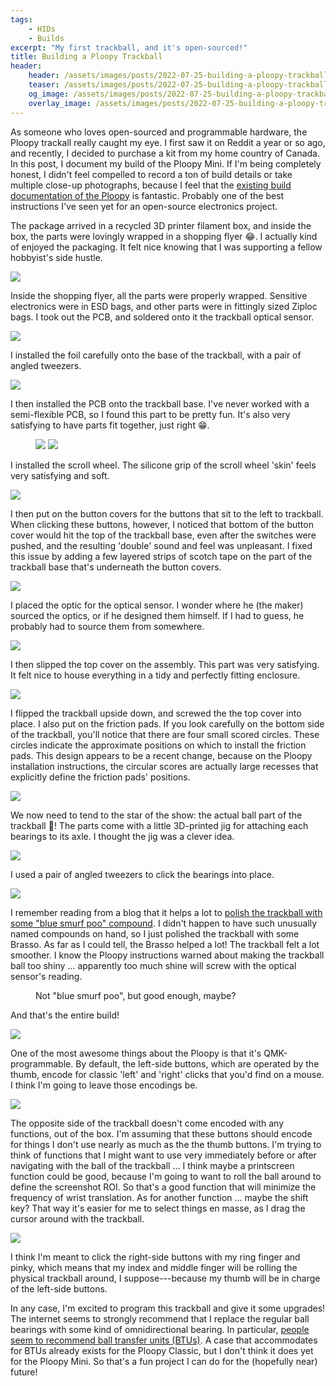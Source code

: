 ```yaml
---
tags: 
    - HIDs
    - Builds
excerpt: "My first trackball, and it's open-sourced!"
title: Building a Ploopy Trackball
header:
    header: /assets/images/posts/2022-07-25-building-a-ploopy-trackball/assembled.jpg
    teaser: /assets/images/posts/2022-07-25-building-a-ploopy-trackball/assembled.jpg
    og_image: /assets/images/posts/2022-07-25-building-a-ploopy-trackball/assembled.jpg
    overlay_image: /assets/images/posts/2022-07-25-building-a-ploopy-trackball/assembled.jpg
---
```


As someone who loves open-sourced and programmable hardware, the Ploopy trackall really caught my eye. I first saw it on Reddit a year or so ago, and recently, I decided to purchase a kit from my home country of Canada. In this post, I document my build of the Ploopy Mini. If I'm being completely honest, I didn't feel compelled to record a ton of build details or take multiple close-up photographs, because I feel that the [existing build documentation of the Ploopy](https://github.com/ploopyco/mini-trackball/wiki/Ploopy-Mini-Trackball-Kit-Assembly) is fantastic. Probably one of the best instructions I've seen yet for an open-source electronics project. 

The package arrived in a recycled 3D printer filament box, and inside the box, the parts were lovingly wrapped in a shopping flyer :joy:. I actually kind of enjoyed the packaging. It felt nice knowing that I was supporting a fellow hobbyist's side hustle. 

![](/assets/images/posts/2022-07-25-building-a-ploopy-trackball/package.jpg)

Inside the shopping flyer, all the parts were properly wrapped. Sensitive electronics were in ESD bags, and other parts were in fittingly sized Ziploc bags. I took out the PCB, and soldered onto it the trackball optical sensor. 

![](/assets/images/posts/2022-07-25-building-a-ploopy-trackball/pcb.jpg)

I installed the foil carefully onto the base of the trackball, with a pair of angled tweezers. 

![](/assets/images/posts/2022-07-25-building-a-ploopy-trackball/foil-installation.jpg)

I then installed the PCB onto the trackball base. I've never worked with a semi-flexible PCB, so I found this part to be pretty fun. It's also very satisfying to have parts fit together, just right :grin:. 

<figure class="half">
    <a href="/assets/images/posts/2022-07-25-building-a-ploopy-trackball/pcb-installation-0.jpg"><img src="/assets/images/posts/2022-07-25-building-a-ploopy-trackball/pcb-installation-0.jpg"></a>
    <a href="/assets/images/posts/2022-07-25-building-a-ploopy-trackball/pcb-installation-1.jpg"><img src="/assets/images/posts/2022-07-25-building-a-ploopy-trackball/pcb-installation-1.jpg"></a>
</figure>
I installed the scroll wheel. The silicone grip of the scroll wheel 'skin' feels very satisfying and soft. 

![](/assets/images/posts/2022-07-25-building-a-ploopy-trackball/scroll-wheel.jpg)

I then put on the button covers for the buttons that sit to the left to trackball. When clicking these buttons, however, I noticed that bottom of the button cover would hit the top of the trackball base, even after the switches were pushed, and the resulting 'double' sound and feel was unpleasant. I fixed this issue by adding a few layered strips of scotch tape on the part of the trackball base that's underneath the button covers. 

![](/assets/images/posts/2022-07-25-building-a-ploopy-trackball/tape-mod.jpg)

I placed the optic for the optical sensor. I wonder where he (the maker) sourced the optics, or if he designed them himself. If I had to guess, he probably had to source them from somewhere. 

![](/assets/images/posts/2022-07-25-building-a-ploopy-trackball/optic.jpg)

I then slipped the top cover on the assembly. This part was very satisfying. It felt nice to house everything in a tidy and perfectly fitting enclosure. 

![](/assets/images/posts/2022-07-25-building-a-ploopy-trackball/case.jpg)

I flipped the trackball upside down, and screwed the the top cover into place. I also put on the friction pads. If you look carefully on the bottom side of the trackball, you'll notice that there are four small scored circles. These circles indicate the approximate positions on which to install the friction pads. This design appears to be a recent change, because on the Ploopy installation instructions, the circular scores are actually large recesses that explicitly define the friction pads' positions. 

![](/assets/images/posts/2022-07-25-building-a-ploopy-trackball/friction-pads.jpg)

We now need to tend to the star of the show: the actual ball part of the trackball :red_circle:! The parts come with a little 3D-printed jig for attaching each bearings to its axle. I thought the jig was a clever idea. 

![](/assets/images/posts/2022-07-25-building-a-ploopy-trackball/trackball-bearings.jpg)

I used a pair of angled tweezers to click the bearings into place. 

![](/assets/images/posts/2022-07-25-building-a-ploopy-trackball/install-bearing.jpg)

I remember reading from a blog that it helps a lot to [polish the trackball with some "blue smurf poo" compound](https://www.gbryant.co.uk/posts/2021-02-15_ploopy-trackball/post.html). I didn't happen to have such unusually named compounds on hand, so I just polished the trackball with some Brasso. As far as I could tell, the Brasso helped a lot! The trackball felt a lot smoother. I know the Ploopy instructions warned about making the trackball ball too shiny ... apparently too much shine will screw with the optical sensor's reading. 

<figure class="align-center">
    <a href="#"><img src="{{ '/assets/images/posts/2022-07-25-building-a-ploopy-trackball/polish.jpg' | absolute_url }}" alt=""></a>
    <figcaption>Not "blue smurf poo", but good enough, maybe?</figcaption>
    </figure> 

And that's the entire build! 

![](/assets/images/posts/2022-07-25-building-a-ploopy-trackball/assembled.jpg)

One of the most awesome things about the Ploopy is that it's QMK-programmable. By default, the left-side buttons, which are operated by the thumb, encode for classic 'left' and 'right' clicks that you'd find on a mouse. I think I'm going to leave those encodings be.

![](/assets/images/posts/2022-07-25-building-a-ploopy-trackball/left-side-hand.jpg)

The opposite side of the trackball doesn't come encoded with any functions, out of the box. I'm assuming that these buttons should encode for things I don't use nearly as much as the the thumb buttons. I'm trying to think of functions that I might want to use very immediately before or after navigating with the ball of the trackball ... I think maybe a printscreen function could be good, because I'm going to want to roll the ball around to define the screenshot ROI. So that's a good function that will minimize the frequency of wrist translation. As for another function ... maybe the shift key? That way it's easier for me to select things en masse, as I drag the cursor around with the trackball. 

![](/assets/images/posts/2022-07-25-building-a-ploopy-trackball/right-side-hand.jpg)

I think I'm meant to click the right-side buttons with my ring finger and pinky, which means that my index and middle finger will be rolling the physical trackball around, I suppose---because my thumb will be in charge of the left-side buttons. 

In any case, I'm excited to program this trackball and give it some upgrades! The internet seems to strongly recommend that I replace the regular ball bearings with some kind of omnidirectional bearing. In particular, [people seem to recommend ball transfer units (BTUs)](https://www.gbryant.co.uk/posts/2021-02-15_ploopy-trackball/post.html). A case that accommodates for BTUs already exists for the Ploopy Classic, but I don't think it does yet for the Ploopy Mini. So that's a fun project I can do for the (hopefully near) future!